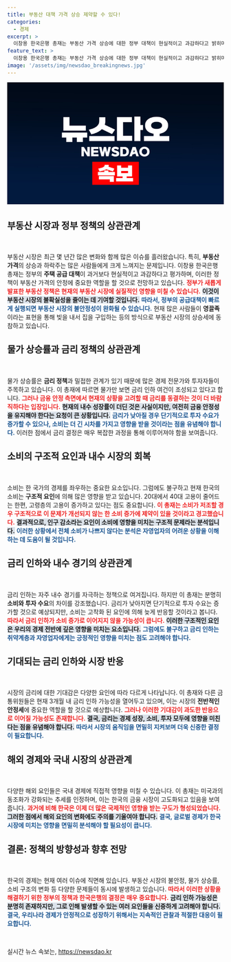 ```yaml
---
title: 부동산 대책 가격 상승 제약할 수 있다!
categories:
  - 경제
excerpt: >
  이창용 한국은행 총재는 부동산 가격 상승에 대한 정부 대책이 현실적이고 과감하다고 밝히며, 금리 동결이 금융안정을 위한 합리적 결정임을 강조했다. 물가 인하 여건은 조성되었지만, 내수와 부동산 안정성에 대한 경계를 늦추지 않겠다고 선언했다. 10월 금리인하 가능성은 여전히 열려 있다.
feature_text: >
  이창용 한국은행 총재는 부동산 가격 상승에 대한 정부 대책이 현실적이고 과감하다고 밝히며, 금리 동결이 금융안정을 위한 합리적 결정임을 강조했다. 물가 인하 여건은 조성되었지만, 내수와 부동산 안정성에 대한 경계를 늦추지 않겠다고 선언했다. 10월 금리인하 가능성은 여전히 열려 있다.
image: '/assets/img/newsdao_breakingnews.jpg'
---
```


<p><img src="/assets/img/newsdao_breakingnews.jpg" alt="koreaapp 속보" /></p>

<h2 data-ke-size="size26">부동산 시장과 정부 정책의 상관관계</h2>

<p data-ke-size="size16">&nbsp;</p>

<p>부동산 시장은 최근 몇 년간 많은 변화와 함께 많은 이슈를 흘러왔습니다. 특히, <strong>부동산 가격</strong>의 상승과 하락주는 많은 사람들에게 크게 느껴지는 문제입니다. 이창용 한국은행 총재는 정부의 <strong>주택 공급 대책</strong>이 과거보다 현실적이고 과감하다고 평가하며, 이러한 정책이 부동산 가격의 안정에 중요한 역할을 할 것으로 전망하고 있습니다. <b><span style="color: #ee2323;">정부가 새롭게 발표한 부동산 정책은 현재의 부동산 시장에 실질적인 영향을 미칠 수 있습니다.</span></b> <b><span style="background-color: #21538527;">이것이 부동산 시장의 불확실성을 줄이는 데 기여할 것입니다.</span></b> <b><span style="color: #1a5490;">따라서, 정부의 공급대책이 빠르게 실행되면 부동산 시장의 불안정성이 완화될 수 있습니다.</span></b> 현재 많은 사람들이 <strong>영끌족</strong>이라는 표현을 통해 빚을 내서 집을 구입하는 등의 방식으로 부동산 시장의 상승세에 동참하고 있습니다. </p>

<h2 data-ke-size="size26">물가 상승률과 금리 정책의 상관관계</h2>

<p data-ke-size="size16">&nbsp;</p>

<p>물가 상승률은 <strong>금리 정책</strong>과 밀접한 관계가 있기 때문에 많은 경제 전문가와 투자자들이 주목하고 있습니다. 이 총재에 따르면 물가만 보면 금리 인하 여건이 조성되고 있다고 합니다. <b><span style="color: #ee2323;">그러나 금융 안정 측면에서 현재의 상황을 고려할 때 금리를 동결하는 것이 더 바람직하다는 입장입니다.</span></b> <b><span style="background-color: #21538527;">현재의 내수 성장률이 더딘 것은 사실이지만, 여전히 금융 안정성을 유지해야 한다는 요청이 큰 상황입니다.</span></b> <b><span style="color: #1a5490;">금리가 낮아질 경우 단기적으로 투자 수요가 증가할 수 있으나, 소비는 더 긴 시차를 가지고 영향을 받을 것이라는 점을 유념해야 합니다.</span></b> 이러한 점에서 금리 결정은 매우 복잡한 과정을 통해 이루어져야 함을 보여줍니다.</p>

<h2 data-ke-size="size26">소비의 구조적 요인과 내수 시장의 회복</h2>

<p data-ke-size="size16">&nbsp;</p>

<p>소비는 한 국가의 경제를 좌우하는 중요한 요소입니다. 그럼에도 불구하고 현재 한국의 소비는 <strong>구조적 요인</strong>에 의해 많은 영향을 받고 있습니다. 20대에서 40대 고용이 줄어드는 한편, 고령층의 고용이 증가하고 있다는 점도 중요합니다. <b><span style="color: #ee2323;">이 총재는 소비가 저조할 경우 구조적으로 이 문제가 개선되지 않는 한 소비 증가에 제약이 있을 것이라고 경고했습니다.</span></b> <b><span style="background-color: #21538527;">결과적으로, 인구 감소라는 요인이 소비에 영향을 미치는 구조적 문제라는 분석입니다.</span></b> <b><span style="color: #1a5490;">이러한 상황에서 전체 소비가 나쁘지 않다는 분석은 자영업자의 어려운 상황을 이해하는 데 도움이 될 것입니다.</span></b></p>

<h2 data-ke-size="size26">금리 인하와 내수 경기의 상관관계</h2>

<p data-ke-size="size16">&nbsp;</p>

<p>금리 인하는 자주 내수 경기를 자극하는 정책으로 여겨집니다. 하지만 이 총재는 분명히 <strong>소비와 투자 수요</strong>의 차이를 강조했습니다. 금리가 낮아지면 단기적으로 투자 수요는 증가할 것으로 예상되지만, 소비는 고착화 된 요인에 의해 늦게 반응할 것이라고 봅니다. <b><span style="color: #ee2323;">따라서 금리 인하가 소비 증가로 이어지지 않을 가능성이 큽니다.</span></b> <b><span style="background-color: #21538527;">이러한 구조적인 요인은 우리의 경제 전반에 깊은 영향을 미치는 요소입니다.</span></b> <b><span style="color: #1a5490;">그럼에도 불구하고 금리 인하는 취약계층과 자영업자에게는 긍정적인 영향을 미치는 점도 고려해야 합니다.</span></b></p>

<h2 data-ke-size="size26">기대되는 금리 인하와 시장 반응</h2>

<p data-ke-size="size16">&nbsp;</p>

<p>시장의 금리에 대한 기대감은 다양한 요인에 따라 다르게 나타납니다. 이 총재와 다른 금통위원들은 현재 3개월 내 금리 인하 가능성을 열어두고 있으며, 이는 시장의 <strong>전반적인 안정세</strong>에 중요한 역할을 할 것으로 예상합니다. <b><span style="color: #ee2323;">그러나 이러한 기대감이 과도한 반응으로 이어질 가능성도 존재합니다.</span></b> <b><span style="background-color: #21538527;">결국, 금리는 경제 성장, 소비, 투자 모두에 영향을 미친다는 점을 유념해야 합니다.</span></b> <b><span style="color: #1a5490;">따라서 시장의 움직임을 면밀히 지켜보며 더욱 신중한 결정이 필요합니다.</span></b></p>

<h2 data-ke-size="size26">해외 경제와 국내 시장의 상관관계</h2>

<p data-ke-size="size16">&nbsp;</p>

<p>다양한 해외 요인들은 국내 경제에 직접적 영향을 미칠 수 있습니다. 이 총재는 미국과의 동조화가 강화되는 추세를 인정하며, 이는 한국의 금융 시장이 고도화되고 있음을 보여줍니다. <b><span style="color: #ee2323;">과거에 비해 한국은 이제 더 많은 국제적인 영향을 받는 구도가 형성되었습니다.</span></b> <b><span style="background-color: #21538527;">그러한 점에서 해외 요인의 변화에도 주의를 기울여야 합니다.</span></b> <b><span style="color: #1a5490;">결국, 글로벌 경제가 한국 시장에 미치는 영향을 면밀히 분석해야 할 필요성이 큽니다.</span></b></p>

<h2 data-ke-size="size26">결론: 정책의 방향성과 향후 전망</h2>

<p data-ke-size="size16">&nbsp;</p>

<p>한국의 경제는 현재 여러 이슈에 직면해 있습니다. 부동산 시장의 불안정, 물가 상승률, 소비 구조의 변화 등 다양한 문제들이 동시에 발생하고 있습니다. <b><span style="color: #ee2323;">따라서 이러한 상황을 해결하기 위한 정부의 정책과 한국은행의 결정은 매우 중요합니다.</span></b> <b><span style="background-color: #21538527;">금리 인하 가능성은 분명히 존재하지만, 그로 인해 발생할 수 있는 여러 요인들을 신중하게 고려해야 합니다.</span></b> <b><span style="color: #1a5490;">결국, 우리나라 경제가 안정적으로 성장하기 위해서는 지속적인 관찰과 적절한 대응이 필요합니다.</span></b> </p>

<p data-ke-size="size16">&nbsp;</p>
실시간 뉴스 속보는, <a href="https://newsdao.kr" rel="dofollow">https://newsdao.kr</a>


